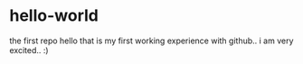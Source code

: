 # hello-world
the first repo
hello that is my first working experience with github..
i am very excited..  :)
